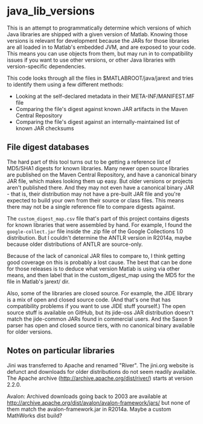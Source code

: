 java_lib_versions
==================

This is an attempt to programmatically determine which versions of which Java libraries are shipped with a given version of Matlab. Knowing those versions is relevant for development because the JARs for those libraries are all loaded in to Matlab's embedded JVM, and are exposed to your code. This means you can use objects from them, but may run in to compatibility issues if you want to use other versions, or other Java libraries with version-specific dependencies.

This code looks through all the files in $MATLABROOT/java/jarext and tries to identify them using a few different methods:

* Looking at the self-declared metadata in their META-INF/MANIFEST.MF file
* Comparing the file's digest against known JAR artifacts in the Maven Central Repository
* Comparing the file's digest against an internally-maintained list of known JAR checksums

## File digest databases

The hard part of this tool turns out to be getting a reference list of MD5/SHA1 digests for known libraries. Many newer open source libraries are published on the Maven Central Repository, and have a canonical binary JAR file, which makes looking them up easy. But older versions or projects aren't published there. And they may not even have a canonical binary JAR - that is, their distribution may not have a pre-built JAR file and you're expected to build your own from their source or class files. This means there may not be a single reference file to compare digests against.

The `custom_digest_map.csv` file that's part of this project contains digests for known libraries that were assembled by hand. For example, I found the `google-collect.jar` file inside the .zip file of the Google Collections 1.0 distribution. But I couldn't determine the ANTLR version in R2014a, maybe because older distributions of ANTLR are source-only.

Because of the lack of canonical JAR files to compare to, I think getting good coverage on this is probably a lost cause. The best that can be done for those releases is to deduce what version Matlab is using via other means, and then label that in the custom_digest_map using the MD5 for the file in Matlab's jarext/ dir.

Also, some of the libraries are closed source. For example, the JIDE library is a mix of open and closed source code. (And that's one that has compatibility problems if you want to use JIDE stuff yourself.) The open source stuff is available on GitHub, but its jide-oss JAR distribution doesn't match the jide-common JARs found in commercial users. And the Saxon 9 parser has open and closed source tiers, with no canonical binary available for older versions.


## Notes on particular libraries

Jini was transferred to Apache and renamed "River". The jini.org website is defunct and downloads for older distributions do not seem readily available. The Apache archive (http://archive.apache.org/dist/river/) starts at version 2.2.0.
 
Avalon:  Archived downloads going back to 2003 are available at http://archive.apache.org/dist/avalon/avalon-framework/jars/ but none of them match the avalon-framework.jar in R2014a. Maybe a custom MathWorks dist build?


 